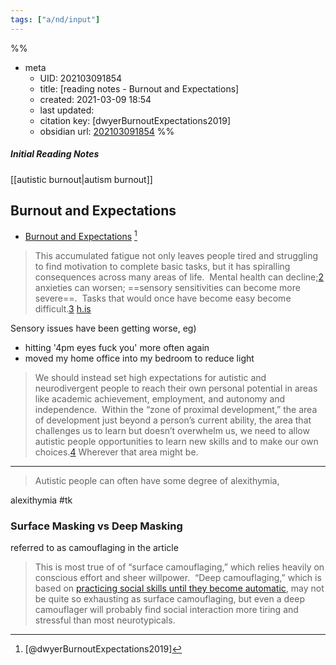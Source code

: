 ```yaml
---
tags: ["a/nd/input"]
---
```

%%
- meta
	- UID: 202103091854
	- title: [reading notes - Burnout and Expectations]
	- created: 2021-03-09 18:54
	- last updated: 
	- citation key:  [dwyerBurnoutExpectations2019]
	- obsidian url:  [202103091854](obsidian://open?vault=not-a-robot&file=inbox%2F202103091854%20reading%20notes%20-%20Burnout%20and%20Expectations)
%%

##### Initial Reading Notes 
[[autistic burnout|autism burnout]]

## Burnout and Expectations
- [Burnout and Expectations](http://www.autisticscholar.com/burnout-and-expectations/) [^dwyerBurnoutExpectations2019]


> This accumulated fatigue not only leaves people tired and struggling to find motivation to complete basic tasks, but it has spiralling consequences across many areas of life.  Mental health can decline;[2](http://www.autisticscholar.com/burnout-and-expectations/#easy-footnote-bottom-2-830) anxieties can worsen; ==sensory sensitivities can become more severe==.  Tasks that would once have become easy become difficult.[3](http://www.autisticscholar.com/burnout-and-expectations/#easy-footnote-bottom-3-830)  [h.is](https://hyp.is/1LOT3IEvEeujKiejBwRibw/www.autisticscholar.com/burnout-and-expectations/)

Sensory issues have been getting worse, eg)

- hitting '4pm eyes fuck you' more often again
- moved my home office into my bedroom to reduce light

> We should instead set high expectations for autistic and neurodivergent people to reach their own personal potential in areas like academic achievement, employment, and autonomy and independence.  Within the “zone of proximal development,” the area of development just beyond a person’s current ability, the area that challenges us to learn but doesn’t overwhelm us, we need to allow autistic people opportunities to learn new skills and to make our own choices.[4](http://www.autisticscholar.com/burnout-and-expectations/#easy-footnote-bottom-4-830) Wherever that area might be.

---

> Autistic people can often have some degree of alexithymia,

alexithymia #tk

### Surface Masking vs Deep Masking
referred to as camouflaging in the article

> This is most true of of “surface camouflaging,” which relies heavily on conscious effort and sheer willpower.  “Deep camouflaging,” which is based on [practicing social skills until they become automatic](http://www.autisticscholar.com/social-skills-practice/), may not be quite so exhausting as surface camouflaging, but even a deep camouflager will probably find social interaction more tiring and stressful than most neurotypicals.[](http://www.autisticscholar.com/burnout-and-expectations/#easy-footnote-1-830)

[^dwyerBurnoutExpectations2019]: [@dwyerBurnoutExpectations2019]